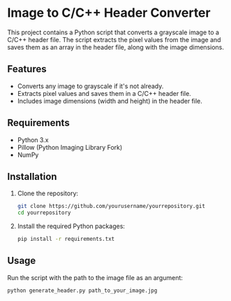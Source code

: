 # Image to C/C++ Header Converter

This project contains a Python script that converts a grayscale image to a C/C++ header file. The script extracts the pixel values from the image and saves them as an array in the header file, along with the image dimensions.

## Features

- Converts any image to grayscale if it's not already.
- Extracts pixel values and saves them in a C/C++ header file.
- Includes image dimensions (width and height) in the header file.

## Requirements

- Python 3.x
- Pillow (Python Imaging Library Fork)
- NumPy

## Installation

1. Clone the repository:
    ```sh
    git clone https://github.com/yourusername/yourrepository.git
    cd yourrepository
    ```

2. Install the required Python packages:
    ```sh
    pip install -r requirements.txt
    ```

## Usage

Run the script with the path to the image file as an argument:

```sh
python generate_header.py path_to_your_image.jpg
